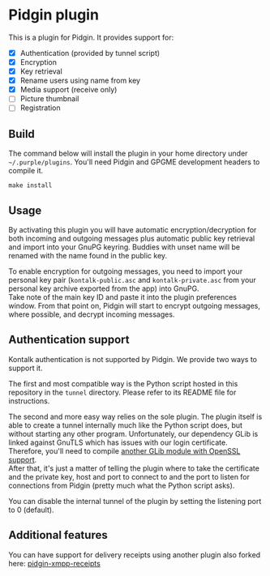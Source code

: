Pidgin plugin
=============

This is a plugin for Pidgin. It provides support for:

- [x] Authentication (provided by tunnel script)
- [x] Encryption
- [x] Key retrieval
- [x] Rename users using name from key
- [x] Media support (receive only)
- [ ] Picture thumbnail
- [ ] Registration

## Build

The command below will install the plugin in your home directory under
`~/.purple/plugins`. You'll need Pidgin and GPGME development headers to compile it.

```
make install
```


## Usage

By activating this plugin you will have automatic encryption/decryption for
both incoming and outgoing messages plus automatic public key retrieval and
import into your GnuPG keyring. Buddies with unset name will be renamed with
the name found in the public key.

To enable encryption for outgoing messages, you need to import your personal
key pair (`kontalk-public.asc` and `kontalk-private.asc` from your personal key
archive exported from the app) into GnuPG.  
Take note of the main key ID and paste it into the plugin preferences window.
From that point on, Pidgin will start to encrypt outgoing messages, where
possible, and decrypt incoming messages.


## Authentication support

Kontalk authentication is not supported by Pidgin. We provide two ways to support it.

The first and most compatible way is the Python script hosted in this repository
in the `tunnel` directory. Please refer to its README file for instructions.

The second and more easy way relies on the sole plugin. The plugin itself is able
to create a tunnel internally much like the Python script does, but without starting
any other program. Unfortunately, our dependency GLib is linked against GnuTLS which
has issues with our login certificate. Therefore, you'll need to compile
[another GLib module with OpenSSL support](https://github.com/daniele-athome/glib-openssl).  
After that, it's just a matter of telling the plugin where to take the certificate
and the private key, host and port to connect to and the port to listen for
connections from Pidgin (pretty much what the Python script asks).

You can disable the internal tunnel of the plugin by setting the listening port
to 0 (default).


## Additional features

You can have support for delivery receipts using another plugin also forked here: [pidgin-xmpp-receipts](//github.com/kontalk/pidgin-xmpp-receipts)
